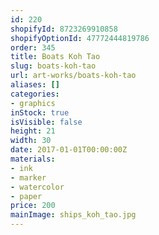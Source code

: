 ```yaml
---
id: 220
shopifyId: 8723269910858
shopifyOptionId: 47772444819786
order: 345
title: Boats Koh Tao
slug: boats-koh-tao
url: art-works/boats-koh-tao
aliases: []
categories:
- graphics
inStock: true
isVisible: false
height: 21
width: 30
date: 2017-01-01T00:00:00Z
materials:
- ink
- marker
- watercolor
- paper
price: 200
mainImage: ships_koh_tao.jpg
---
```

